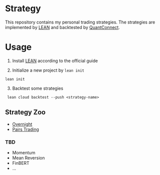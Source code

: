# Strategy

This repository contains my personal trading strategies. The strategies are implemented by [LEAN](https://github.com/QuantConnect/Lean) and backtested by [QuantConnect](https://www.quantconnect.com/).

# Usage

1. Install [LEAN](https://github.com/QuantConnect/Lean) according to the official guide

2. Initialize a new project by `lean init`

```console
lean init
```

3. Backtest some strategies

```console
 lean cloud backtest --push <strategy-name>
```

## Strategy Zoo

+ [Overnight](overnight/)
+ [Pairs Trading](pairs_trading/)

### TBD

+ Momentum
+ Mean Reversion
+ FinBERT
+ ...
